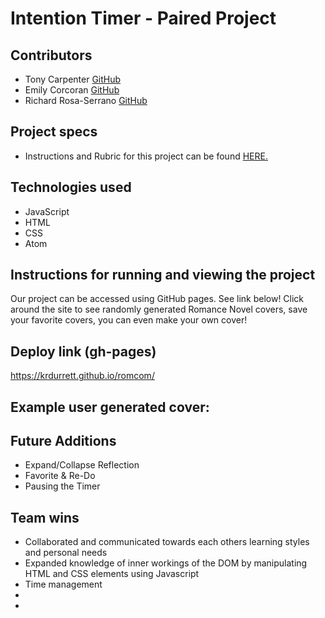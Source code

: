 # Intention Timer - Paired Project

## Contributors

  - Tony Carpenter [GitHub](https://github.com/tonycarpenter21)
  - Emily Corcoran [GitHub](https://github.com/Emily-Cathleen)
  - Richard Rosa-Serrano [GitHub](https://github.com/RosaTheDev)

## Project specs

  - Instructions and Rubric for this project can be found [HERE.](https://frontend.turing.edu/projects/module-1/intention-timer-group.html)

## Technologies used

  - JavaScript
  - HTML
  - CSS
  - Atom

## Instructions for running and viewing the project

  Our project can be accessed using GitHub pages. See link below!
  Click around the site to see randomly generated Romance Novel covers, save your favorite covers, you can even make your own cover!

## Deploy link (gh-pages)

  https://krdurrett.github.io/romcom/

## Example user generated cover:



## Future Additions

 - Expand/Collapse Reflection
 - Favorite & Re-Do
 - Pausing the Timer

## Team wins

- Collaborated and communicated towards each others learning styles and personal needs
- Expanded knowledge of inner workings of the DOM by manipulating HTML and CSS elements using Javascript
- Time management
-
-

